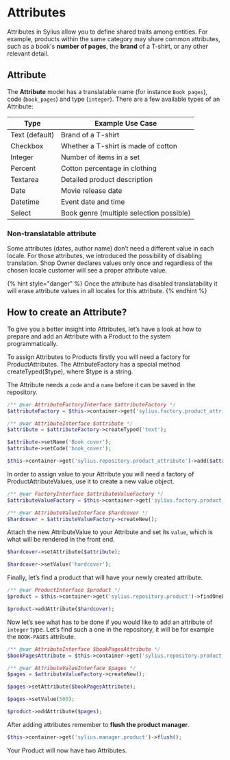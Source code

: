 # Attributes

Attributes in Sylius allow you to define shared traits among entities. For example, products within the same category may share common attributes, such as a book's **number of pages**, the **brand** of a T-shirt, or any other relevant detail.

## Attribute

The **Attribute** model has a translatable name (for instance `Book pages`), code (`book_pages`) and type (`integer`). There are a few available types of an Attribute:

| Type           | Example Use Case                         |
| -------------- | ---------------------------------------- |
| Text (default) | Brand of a T-shirt                       |
| Checkbox       | Whether a T-shirt is made of cotton      |
| Integer        | Number of items in a set                 |
| Percent        | Cotton percentage in clothing            |
| Textarea       | Detailed product description             |
| Date           | Movie release date                       |
| Datetime       | Event date and time                      |
| Select         | Book genre (multiple selection possible) |

### Non-translatable attribute

Some attributes (dates, author name) don’t need a different value in each locale. For those attributes, we introduced the possibility of disabling translation. Shop Owner declares values only once and regardless of the chosen locale customer will see a proper attribute value.

{% hint style="danger" %}
Once the attribute has disabled translatability it will erase attribute values in all locales for this attribute.
{% endhint %}

## How to create an Attribute?

To give you a better insight into Attributes, let’s have a look at how to prepare and add an Attribute with a Product to the system programmatically.

To assign Attributes to Products firstly you will need a factory for ProductAttributes. The AttributeFactory has a special method createTyped($type), where $type is a string.

The Attribute needs a `code` and a `name` before it can be saved in the repository.

```php
/** @var AttributeFactoryInterface $attributeFactory */
$attributeFactory = $this->container->get('sylius.factory.product_attribute');

/** @var AttributeInterface $attribute */
$attribute = $attributeFactory->createTyped('text');

$attribute->setName('Book cover');
$attribute->setCode('book_cover');

$this->container->get('sylius.repository.product_attribute')->add($attribute);
```

In order to assign value to your Attribute you will need a factory of ProductAttributeValues, use it to create a new value object.

```php
/** @var FactoryInterface $attributeValueFactory */
$attributeValueFactory = $this->container->get('sylius.factory.product_attribute_value');

/** @var AttributeValueInterface $hardcover */
$hardcover = $attributeValueFactory->createNew();
```

Attach the new AttributeValue to your Attribute and set its `value`, which is what will be rendered in the front end.

```php
$hardcover->setAttribute($attribute);

$hardcover->setValue('hardcover');
```

Finally, let’s find a product that will have your newly created attribute.

```php
/** @var ProductInterface $product */
$product = $this->container->get('sylius.repository.product')->findOneBy(['code' => 'code']);

$product->addAttribute($hardcover);
```

Now let’s see what has to be done if you would like to add an attribute of `integer` type. Let’s find such a one in the repository, it will be for example the `BOOK-PAGES` attribute.

```php
/** @var AttributeInterface $bookPagesAttribute */
$bookPagesAttribute = $this->container->get('sylius.repository.product_attribute')->findOneBy(['code' => 'BOOK-PAGES']);

/** @var AttributeValueInterface $pages */
$pages = $attributeValueFactory->createNew();

$pages->setAttribute($bookPagesAttribute);

$pages->setValue(500);

$product->addAttribute($pages);
```

After adding attributes remember to **flush the product manager**.

```php
$this->container->get('sylius.manager.product')->flush();
```

Your Product will now have two Attributes.
